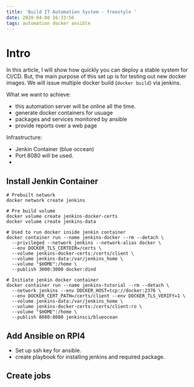 ```yaml
---
title: 'Build IT Automation System - freestyle '
date: 2020-04-08 16:33:56
tags: automation docker ansible 
---
```


# Intro 

In this article, I will show how quickly you can deploy a stable system for CI/CD. But, the main purpose of this set up is for testing out new docker images. We will issue multiple docker build (`docker build`) via jenkins.  

What we want to achieve:
 - this automation server will be online all the time.
 - generate docker containers for usuage
 - packages and services monitored by ansible 
 - provide reports over a web page 

Infrastructure:
- Jenkin Container (blue occean)
- Port 8080 will be used.
- 

## Install Jenkin Container 

```
# Prebuilt network 
docker network create jenkins

# Pre build volume 
docker volume create jenkins-docker-certs
docker volume create jenkins-data

# Used to run docker inside jenkin container
docker container run --name jenkins-docker --rm --detach \
  --privileged --network jenkins --network-alias docker \
  --env DOCKER_TLS_CERTDIR=/certs \
  --volume jenkins-docker-certs:/certs/client \
  --volume jenkins-data:/var/jenkins_home \
  --volume "$HOME":/home \
  --publish 3000:3000 docker:dind

# Initiate jenkin docker container
docker container run --name jenkins-tutorial --rm --detach \
  --network jenkins --env DOCKER_HOST=tcp://docker:2376 \
  --env DOCKER_CERT_PATH=/certs/client --env DOCKER_TLS_VERIFY=1 \
  --volume jenkins-data:/var/jenkins_home \ 
  --volume jenkins-docker-certs:/certs/client:ro \
  --volume "$HOME":/home \ 
  --publish 8080:8080 jenkinsci/blueocean
```

## Add Ansible on RPI4
 - Set up ssh key for ansible.
 - create playbook for installing jenkins and required package. 

## Create jobs 

